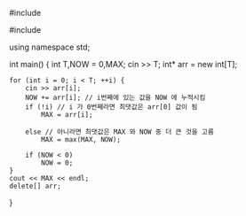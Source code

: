 #include <iostream>
	
#include <algorithm>
	
using namespace std;

int main() {
	int T,NOW = 0,MAX;
	cin >> T;
	int* arr = new int[T];

	for (int i = 0; i < T; ++i) {
		cin >> arr[i];
		NOW += arr[i]; // i번째에 있는 값을 NOW 에 누적시킴
		if (!i) // i 가 0번째라면 최댓값은 arr[0] 값이 됨
			MAX = arr[i];
		
		else // 아니라면 최댓값은 MAX 와 NOW 중 더 큰 것을 고름
			MAX = max(MAX, NOW);
		
		if (NOW < 0)
			NOW = 0;  
	}
	cout << MAX << endl;
	delete[] arr;
}

